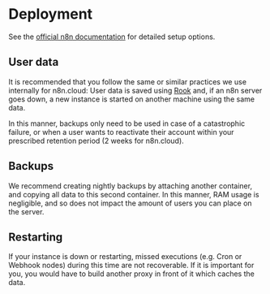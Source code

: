 # Deployment

See the [official n8n documentation](https://docs.n8n.io/reference/server-setup.html) for detailed setup options.

## User data

It is recommended that you follow the same or similar practices we use internally for n8n.cloud: User data is saved using [Rook](https://rook.io/) and, if an n8n server goes down, a new instance is started on another machine using the same data.

In this manner, backups only need to be used in case of a catastrophic failure, or when a user wants to reactivate their account within your prescribed retention period (2 weeks for n8n.cloud).

## Backups

We recommend creating nightly backups by attaching another container, and copying all data to this second container. In this manner, RAM usage is negligible, and so does not impact the amount of users you can place on the server.

## Restarting

If your instance is down or restarting, missed executions (e.g. Cron or Webhook nodes) during this time are not recoverable. If it is important for you, you would have to build another proxy in front of it which caches the data.
